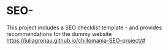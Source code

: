 # SEO-
This project includes a SEO checklist template - and provides recommendations for the dummy website https://juliagronau.github.io/chillomania-SEO-project/#
